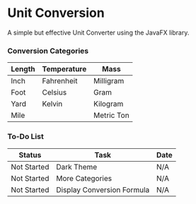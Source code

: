 
# Unit Conversion

A simple but effective Unit Converter using the JavaFX library. 

### Conversion Categories
| **Length** | **Temperature** | **Mass** |
| ---------- | --------------- | -------- |
| Inch       | Fahrenheit      | Milligram|
| Foot       | Celsius         | Gram     |
| Yard       | Kelvin          | Kilogram |
| Mile       |                 | Metric Ton|

### To-Do List
| **Status** | **Task** | **Date** |
| ---------- | -------- | -------- |
|Not Started |Dark Theme|N/A       |
|Not Started |More Categories|N/A|
|Not Started |Display Conversion Formula|N/A|
